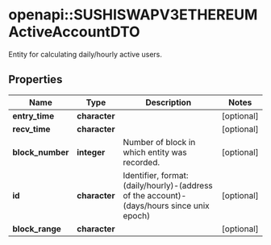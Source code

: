 # openapi::SUSHISWAPV3ETHEREUMActiveAccountDTO

Entity for calculating daily/hourly active users.

## Properties
Name | Type | Description | Notes
------------ | ------------- | ------------- | -------------
**entry_time** | **character** |  | [optional] 
**recv_time** | **character** |  | [optional] 
**block_number** | **integer** | Number of block in which entity was recorded. | [optional] 
**id** | **character** | Identifier, format: (daily/hourly)-(address of the account)-(days/hours since unix epoch) | [optional] 
**block_range** | **character** |  | [optional] 


